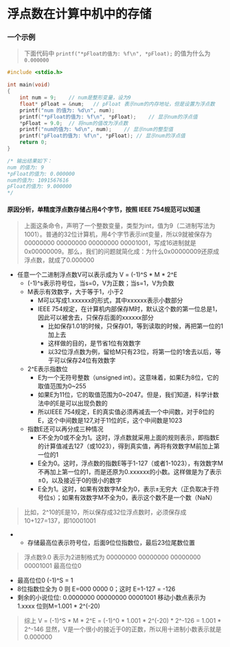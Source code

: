 # 浮点数在计算中机中的存储


### 一个示例

> 下面代码中 `printf("*pFloat的值为: %f\n", *pFloat);` 的值为什么为`0.000000`

```c
#include <stdio.h>

int main(void)
{
    int num = 9;	// num是整形变量，设为9
    float* pFloat = &num;	// pFloat 表示num的内存地址，但是设置为浮点数
    printf("num 的值为: %d\n", num);
    printf("*pFloat的值为: %f\n", *pFloat);	// 显示num的浮点值
    *pFloat = 9.0;	// 将num的值改为浮点数
    printf("num的值为: %d\n", num);	// 显示num的整型值
    printf("pFloat的值为: %f\n", *pFloat);	// 显示num的浮点值
    return 0;
}

/* 输出结果如下：
num 的值为: 9
*pFloat的值为: 0.000000
num的值为: 1091567616
pFloat的值为: 9.000000
*/
```

#### 原因分析，单精度浮点数存储占用4个字节，按照 IEEE 754规范可以知道

> 上面这条命令，声明了一个整数变量，类型为int，值为9（二进制写法为1001）。普通的32位计算机，用4个字节表示int变量，所以9就被保存为00000000 00000000 00000000 00001001，写成16进制就是0x00000009。那么，我们的问题就简化成：为什么0x00000009还原成浮点数，就成了0.000000

- 任意一个二进制浮点数V可以表示成为 V = (-1)^S * M * 2^E
	- (-1)^s表示符号位，当s=0，V为正数；当s=1，V为负数
	- M表示有效数字，大于等于1，小于2
		- M可以写成1.xxxxxx的形式，其中xxxxxx表示小数部分
		- IEEE 754规定，在计算机内部保存M时，默认这个数的第一位总是1，因此可以被舍去，只保存后面的xxxxxx部分
			- 比如保存1.01的时候，只保存01，等到读取的时候，再把第一位的1加上去
			- 这样做的目的，是节省1位有效数字
			- 以32位浮点数为例，留给M只有23位，将第一位的1舍去以后，等于可以保存24位有效数字
	- 2^E表示指数位
		- E为一个无符号整数（unsigned int）。这意味着，如果E为8位，它的取值范围为0~255
		- 如果E为11位，它的取值范围为0~2047。但是，我们知道，科学计数法中的E是可以出现负数的
		- 所以IEEE 754规定，E的真实值必须再减去一个中间数，对于8位的E，这个中间数是127,对于11位的E，这个中间数是1023
	- 指数E还可以再分成三种情况
		- E不全为0或不全为1。这时，浮点数就采用上面的规则表示，即指数E的计算值减去127（或1023），得到真实值，再将有效数字M前加上第一位的1
		- E全为0。这时，浮点数的指数E等于1-127（或者1-1023），有效数字M不再加上第一位的1，而是还原为0.xxxxxx的小数。这样做是为了表示±0，以及接近于0的很小的数字
		- E全为1。这时，如果有效数字M全为0，表示±无穷大（正负取决于符号位s）；如果有效数字M不全为0，表示这个数不是一个数（NaN）

> 比如，2^10的E是10，所以保存成32位浮点数时，必须保存成10+127=137，即10001001

- - 存储最高位表示符号位，后面9位位指数位，最后23位尾数位置

> 浮点数9.0 表示为2进制格式为  00000000 00000000 00000000 00001001 最高位位0 

- 最高位位0 (-1)^S = 1
- 8位指数位全为 0 则 E=000 0000 0；这时 E=1-127 = -126
- 剩余的小说位位: 0.0000000 00000000 00001001 移动小数点表示为 1.xxxx 位则M=1.001 * 2^(-20) 

> 综上  V = (-1)^S * M * 2^E  = (-1)^0 * 1.001 * 2^(-20) * 2^-126 = 1.001 * 2^-146 显然，V是一个很小的接近于0的正数，所以用十进制小数表示就是0.000000


